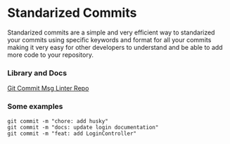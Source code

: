 # Standarized Commits

Standarized commits are a simple and very efficient way to standarized your commits using specific keywords and format for all your commits making it very easy for other developers to understand and be able to add more code to your repository.

### Library and Docs

[Git Commit Msg Linter Repo](https://www.npmjs.com/package/git-commit-msg-linter)

### Some examples

```
git commit -m "chore: add husky"
git commit -m "docs: update login documentation"
git commit -m "feat: add LoginController"
```